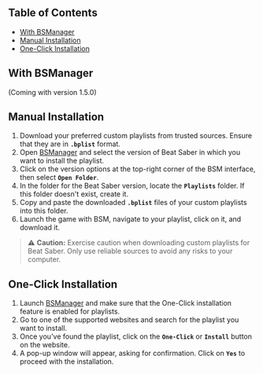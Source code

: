 ## Table of Contents

- [With BSManager](#with-bsmanager)
- [Manual Installation](#manual-installation)
- [One-Click Installation](#one-click-installation)

## With BSManager

(Coming with version 1.5.0)

## Manual Installation

1. Download your preferred custom playlists from trusted sources. Ensure that they are in __`.bplist`__ format.
2. Open [BSManager](https://www.bsmanager.io) and select the version of Beat Saber in which you want to install the playlist.
3. Click on the version options at the top-right corner of the BSM interface, then select __`Open Folder`__.
4. In the folder for the Beat Saber version, locate the __`Playlists`__ folder. If this folder doesn't exist, create it.
5. Copy and paste the downloaded __`.bplist`__ files of your custom playlists into this folder.
6. Launch the game with BSM, navigate to your playlist, click on it, and download it.

> ⚠️ __Caution:__ Exercise caution when downloading custom playlists for Beat Saber. Only use reliable sources to avoid any risks to your computer.

## One-Click Installation

1. Launch [BSManager](https://www.bsmanager.io) and make sure that the One-Click installation feature is enabled for playlists.
2. Go to one of the supported websites and search for the playlist you want to install.
3. Once you've found the playlist, click on the __`One-Click`__ or __`Install`__ button on the website.
4. A pop-up window will appear, asking for confirmation. Click on __`Yes`__ to proceed with the installation.
